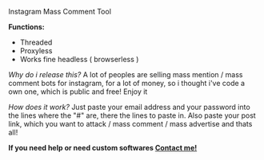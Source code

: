 Instagram Mass Comment Tool

**Functions:**
- Threaded
- Proxyless
- Works fine headless ( browserless )

*Why do i release this?*
A lot of peoples are selling mass mention / mass comment bots for instagram, for a lot of money, so i thought i've code a own one, which is public and free! Enjoy it

*How does it work?*
Just paste your email address and your password into the lines where the "#" are, there the lines to paste in. Also paste your post link, which you want to attack / mass comment / mass advertise and thats all!

**If you need help or need custom softwares [Contact me!](https://t.me/marseille1337)**
